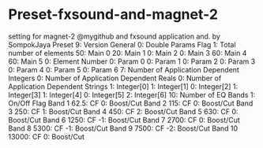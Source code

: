 # Preset-fxsound-and-magnet-2
setting for magnet-2 @mygithub and  fxsound application and. by SompokJaya
Preset
9: Version
General
0: Double Params Flag
1: Total number of elements
50: Main 0
20: Main 1
0: Main 2
0: Main 3
60: Main 4
60: Main 5
0: Element Number
   0: Param 0
   0: Param 1
   0: Param 2
   0: Param 3
   0: Param 4
   0: Param 5
   0: Param 6
7: Number of Application Dependent Integers
0: Number of Application Dependent Reals
0: Number of Application Dependent Strings
1: Integer[0]
1: Integer[1]
0: Integer[2]
1: Integer[3]
1: Integer[4]
0: Integer[5]
2: Integer[6]
10: Number of EQ Bands
1: On/Off Flag
Band 1
   62.5: CF
   0: Boost/Cut
Band 2
   115: CF
   0: Boost/Cut
Band 3
   250: CF
   1: Boost/Cut
Band 4
   450: CF
   2: Boost/Cut
Band 5
   630: CF
   0: Boost/Cut
Band 6
   1250: CF
   -1: Boost/Cut
Band 7
   2700: CF
   0: Boost/Cut
Band 8
   5300: CF
   -1: Boost/Cut
Band 9
   7500: CF
   -2: Boost/Cut
Band 10
   13000: CF
   0: Boost/Cut
